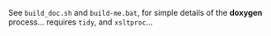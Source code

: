 
See `build_doc.sh` and `build-me.bat`, for simple details of the **doxygen** process... requires `tidy`, and `xsltproc`...
